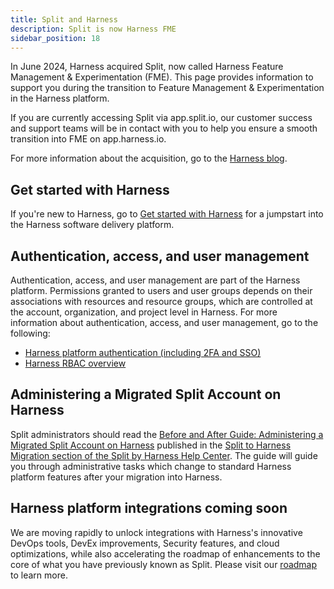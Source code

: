 ```yaml
---
title: Split and Harness
description: Split is now Harness FME
sidebar_position: 18
---
```


In June 2024, Harness acquired Split, now called Harness Feature Management & Experimentation (FME). This page provides information to support you during the transition to Feature Management & Experimentation in the Harness platform.

If you are currently accessing Split via app.split.io, our customer success and support teams will be in contact with you to help you ensure a smooth transition into FME on app.harness.io.

For more information about the acquisition, go to the [Harness blog](https://www.harness.io/blog/harness-to-acquire-split).

## Get started with Harness

If you're new to Harness, go to [Get started with Harness](/docs/category/get-started-with-harness) for a jumpstart into the Harness software delivery platform.

## Authentication, access, and user management

Authentication, access, and user management are part of the Harness platform. Permissions granted to users and user groups depends on their associations with resources and resource groups, which are controlled at the account, organization, and project level in Harness. For more information about authentication, access, and user management, go to the following:

* [Harness platform authentication (including 2FA and SSO)](/docs/category/authentication)
* [Harness RBAC overview](/docs/platform/role-based-access-control/rbac-in-harness)

## Administering a Migrated Split Account on Harness

Split administrators should read the [Before and After Guide: Administering a Migrated Split Account on Harness](https://help.split.io/hc/en-us/articles/37936926294541-Before-and-After-Guide-Administering-a-Migrated-Split-Account-on-Harness) published in the [Split to Harness Migration section of the Split by Harness Help Center](https://help.split.io/hc/en-us/sections/34618781681933-Split-to-Harness-Migration). The guide will guide you through administrative tasks which change to standard Harness platform features after your migration into Harness.

## Harness platform integrations coming soon

We are moving rapidly to unlock integrations with Harness's innovative DevOps tools, DevEx improvements, Security features, and cloud optimizations, while also accelerating the roadmap of enhancements to the core of what you have previously known as Split. Please visit our [roadmap](https://developer.harness.io/roadmap/#fme) to learn more.
